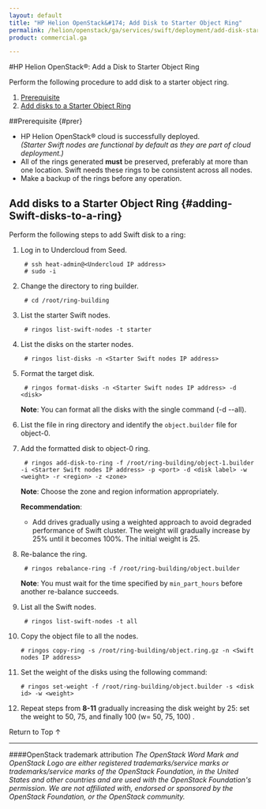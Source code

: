 ```yaml
---
layout: default
title: "HP Helion OpenStack&#174; Add Disk to Starter Object Ring"
permalink: /helion/openstack/ga/services/swift/deployment/add-disk-starter/
product: commercial.ga

---
```

<!--PUBLISHED-->

<script>

function PageRefresh {
onLoad="window.refresh"
}

PageRefresh();

</script>

<!--
<p style="font-size: small;"> <a href=" /helion/openstack/ga/services/object/swift/expand-cluster/">&#9664; PREV</a> | <a href="/helion/openstack/ga/services/object/swift/expand-cluster/">&#9650; UP</a> | <a href="/helion/openstack/ga/services/swift/deployment/add-proxy-node/"> NEXT &#9654</a> </p>-->


#HP Helion OpenStack&#174;: Add a Disk to Starter Object Ring

Perform the following procedure to add disk to a starter object ring. 

1. [Prerequisite](#Prer)
2. [Add disks to a Starter Object Ring](#adding-Swift-disks-to-a-ring)

##Prerequisite {#prer}

* HP Helion OpenStack&#174; cloud is successfully deployed.<br>*(Starter Swift nodes are functional by default as they are part of cloud deployment.)*
*  All of the rings generated **must** be preserved, preferably at more than one location. Swift needs these rings to be consistent across all nodes.
* Make a backup of the rings before any operation.

## Add disks to a Starter Object Ring {#adding-Swift-disks-to-a-ring}

Perform the following steps to add Swift disk to a ring:

1. Log in to Undercloud from Seed. 

		# ssh heat-admin@<Undercloud IP address> 
		# sudo -i

2. Change the directory to ring builder.

		# cd /root/ring-building

3. List the starter Swift nodes.

		# ringos list-swift-nodes -t starter

4. List the disks on the starter nodes.

		# ringos list-disks -n <Starter Swift nodes IP address> 

5. Format the target disk.

		# ringos format-disks -n <Starter Swift nodes IP address> -d <disk>

	**Note**: You can format all the disks with the single command (-d --all).


6. List the file in ring directory and identify the `object.builder` file for object-0.

7. Add the formatted disk to object-0 ring.

		# ringos add-disk-to-ring -f /root/ring-building/object-1.builder -i <Starter Swift nodes IP address> -p <port> -d <disk label> -w <weight> -r <region> -z <zone>

	**Note**: Choose the zone and region information appropriately.

	**Recommendation**: 
              
	* Add drives gradually using a weighted approach to avoid degraded performance of Swift cluster. The weight will gradually increase by 25% until it becomes 100%. The initial weight is 25.

8. Re-balance the ring.

		# ringos rebalance-ring -f /root/ring-building/object.builder
	
	**Note**: You must wait for the time specified by `min_part_hours` before another re-balance succeeds.	
	
9. List all the Swift nodes. 

		# ringos list-swift-nodes -t all
		
10. Copy the object file to all the nodes.
    
    	# ringos copy-ring -s /root/ring-building/object.ring.gz -n <Swift nodes IP address>


11. Set the weight of the disks using the following command:


    	# ringos set-weight -f /root/ring-building/object.builder -s <disk id> -w <weight>

 
12. Repeat steps from **8-11** gradually increasing the disk weight by 25: set the weight to 50, 75, and finally 100 (w= 50, 75, 100) .

<a href="#top" style="padding:14px 0px 14px 0px; text-decoration: none;"> Return to Top &#8593; </a>

----
####OpenStack trademark attribution
*The OpenStack Word Mark and OpenStack Logo are either registered trademarks/service marks or trademarks/service marks of the OpenStack Foundation, in the United States and other countries and are used with the OpenStack Foundation's permission. We are not affiliated with, endorsed or sponsored by the OpenStack Foundation, or the OpenStack community.*